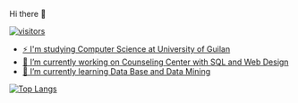 Hi there 👋

<a href="https://www.linkedin.com/in/sara-mazaheri-399a6b191/">
  <i align="left" alt="Sara's Linkedin" width="22px" class="fab fa-linkedin"></i>

![visitors](https://visitor-badge.laobi.icu/badge?page_id=saramazaheri)
<br>

- ⚡ I'm studying Computer Science at University of Guilan
- 🔭 I’m currently working on Counseling Center with SQL and Web Design
- 🌱 I’m currently learning Data Base and Data Mining

[![Top Langs](https://github-readme-stats.vercel.app/api/top-langs/?username=saramazaheri&layout=compact)](https://github.com/anuraghazra/github-readme-stats)
